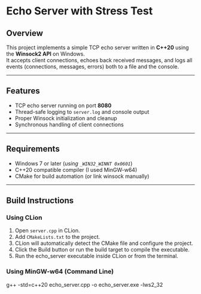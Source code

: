 # Echo Server with Stress Test

## Overview
This project implements a simple TCP echo server written in **C++20** using the **Winsock2 API** on Windows.  
It accepts client connections, echoes back received messages, and logs all events (connections, messages, errors) both to a file and the console.

---

## Features

- TCP echo server running on port **8080**
- Thread-safe logging to `server.log` and console output
- Proper Winsock initialization and cleanup
- Synchronous handling of client connections

---

## Requirements

- Windows 7 or later (_using `_WIN32_WINNT 0x0601`_)
- C++20 compatible compiler (I used MinGW-w64)
- CMake for build automation (or link winsock manually)

---

## Build Instructions

### Using CLion

1. Open `server.cpp` in CLion.
2. Add `CMakeLists.txt` to the project.
3. CLion will automatically detect the CMake file and configure the project.
4. Click the Build button or run the build target to compile the executable.
5. Run the echo_server executable inside CLion or from the terminal.

### Using MinGW-w64 (Command Line)
g++ -std=c++20 echo_server.cpp -o echo_server.exe -lws2_32
